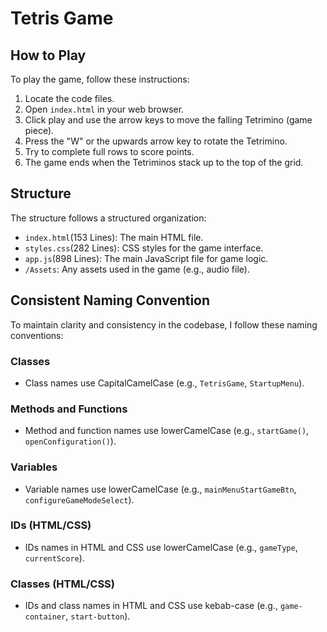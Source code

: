 # Tetris Game
## How to Play
To play the game, follow these instructions:

1. Locate the code files.
2. Open `index.html` in your web browser.
3. Click play and use the arrow keys to move the falling Tetrimino (game piece).
4. Press the "W" or the upwards arrow key to rotate the Tetrimino.
5. Try to complete full rows to score points.
6. The game ends when the Tetriminos stack up to the top of the grid. 

## Structure
The structure follows a structured organization:
- `index.html`(153 Lines): The main HTML file.
- `styles.css`(282 Lines): CSS styles for the game interface.
- `app.js`(898 Lines): The main JavaScript file for game logic.
- `/Assets`: Any assets used in the game (e.g., audio file).

## Consistent Naming Convention
To maintain clarity and consistency in the codebase, I follow these naming conventions:

### Classes

- Class names use CapitalCamelCase (e.g., `TetrisGame`, `StartupMenu`).

### Methods and Functions

- Method and function names use lowerCamelCase (e.g., `startGame()`, `openConfiguration()`).

### Variables

- Variable names use lowerCamelCase (e.g., `mainMenuStartGameBtn`, `configureGameModeSelect`).

### IDs (HTML/CSS)

- IDs names in HTML and CSS use lowerCamelCase (e.g., `gameType`, `currentScore`).

### Classes (HTML/CSS)

- IDs and class names in HTML and CSS use kebab-case (e.g., `game-container`, `start-button`).
